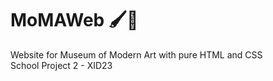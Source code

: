 # MoMAWeb 🖌️🎨
Website for Museum of Modern Art with pure HTML and CSS
<br>
School Project 2 - XID23
